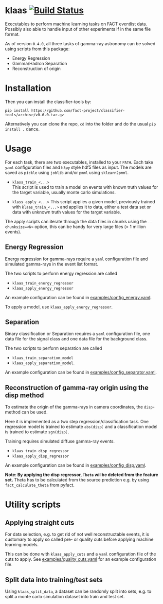 # klaas [![Build Status](https://travis-ci.org/fact-project/classifier-tools.svg?branch=master)](https://travis-ci.org/fact-project/classifier-tools)

Executables to perform machine learning tasks on FACT eventlist data.
Possibly also able to handle input of other experiments if in the same file format.

As of version `0.4.0`, all three tasks of gamma-ray astronomy can be solved using scripts from this package:

* Energy Regression
* Gamma/Hadron Separation
* Reconstruction of origin


# Installation

Then you can install the classifier-tools by:
```
pip install https://github.com/fact-project/classifier-tools/archive/v0.6.0.tar.gz
```

Alternatively you can clone the repo, `cd` into the folder and do the usual `pip install .` dance.


# Usage 

For each task, there are two executables, installed to your `PATH`.
Each take `yaml` configuration files and `h5py` style hdf5 files as input.
The models are saved as `pickle` using `joblib` and/or `pmml` using `sklearn2pmml`.
 
* `klass_train_<...>`   
  This script is used to train a model on events with known truth
  values for the target variable, usually monte carlo simulations.

* `klass_apply_<...>` 
  This script applies a given model, previously trained with `klaas_train_<...>` and applies it to data, either a test data set or data with unknown truth values for the target variable.

The apply scripts can iterate through the data files in chunks using
the `--chunksize=<N>` option, this can be handy for very large files (> 1 million events). 

## Energy Regression

Energy regression for gamma-rays require a `yaml` configuration file
and simulated gamma-rays in the event list format.

The two scripts to perform energy regression are called

* `klaas_train_energy_regressor`
* `klaas_apply_energy_regressor`

An example configuration can be found in [examples/config_energy.yaml](examples/config_energy.yaml).

To apply a model, use `klaas_apply_energy_regressor`.

## Separation

Binary classification or Separation requires a `yaml` configuration file,
one data file for the signal class and one data file for the background class.

The two scripts to perform separation are called

* `klaas_train_separation_model`
* `klaas_apply_separation_model`.

An example configuration can be found in [examples/config_separator.yaml](examples/config_separator.yaml).


## Reconstruction of gamma-ray origin using the disp method

To estimate the origin of the gamma-rays in camera coordinates, the 
`disp`-method can be used.

Here it is implemented as a two step regression/classification task.
One regression model is trained to estimate `abs(disp)` and a
classification model is trained to estimate `sgn(disp)`.

Training requires simulated diffuse gamma-ray events.

* `klaas_train_disp_regressor`
* `klaas_apply_disp_regressor`

An example configuration can be found in [examples/config_disp.yaml](examples/config_disp.yaml).

**Note: By applying the disp regressor, `Theta` wil be deleted from the feature set.** 
Theta has to be calculated from the source prediction e.g. by using `fact_calculate_theta` from pyfact.


# Utility scripts

## Applying straight cuts

For data selection, e.g. to get rid of not well reconstructable events,
it is customary to apply so called pre- or quality cuts before applying machine learning models.

This can be done with `klaas_apply_cuts` and a `yaml` configuration file of the cuts to apply. See [examples/quality_cuts.yaml](examples/quality_cuts.yaml) for an example configuration file.


## Split data into training/test sets

Using `klaas_split_data`, a dataset can be randomly split into sets,
e.g. to split a monte carlo simulation dataset into train and test set.
